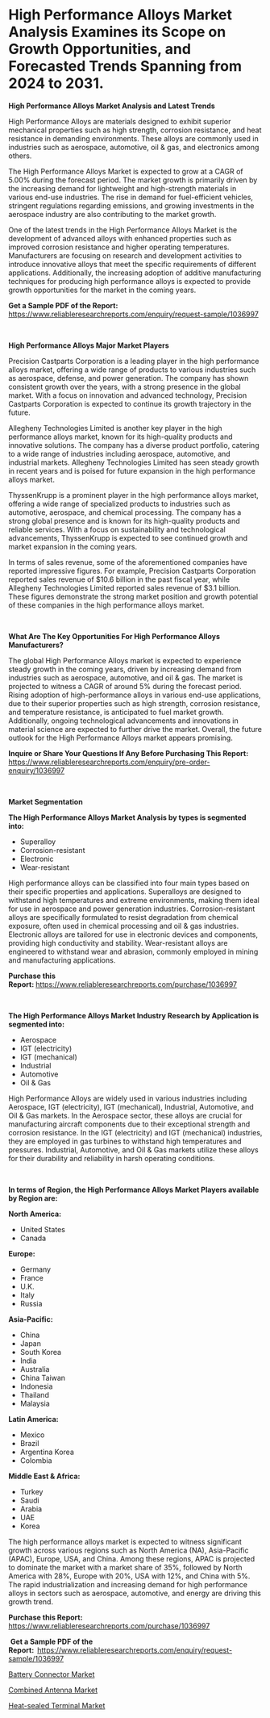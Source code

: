 <p><h1>High Performance Alloys Market Analysis Examines its Scope on Growth Opportunities, and Forecasted Trends Spanning from 2024 to 2031.</h1></p><p><strong>High Performance Alloys Market Analysis and Latest Trends</strong></p>
<p><p>High Performance Alloys are materials designed to exhibit superior mechanical properties such as high strength, corrosion resistance, and heat resistance in demanding environments. These alloys are commonly used in industries such as aerospace, automotive, oil & gas, and electronics among others.</p><p>The High Performance Alloys Market is expected to grow at a CAGR of 5.00% during the forecast period. The market growth is primarily driven by the increasing demand for lightweight and high-strength materials in various end-use industries. The rise in demand for fuel-efficient vehicles, stringent regulations regarding emissions, and growing investments in the aerospace industry are also contributing to the market growth.</p><p>One of the latest trends in the High Performance Alloys Market is the development of advanced alloys with enhanced properties such as improved corrosion resistance and higher operating temperatures. Manufacturers are focusing on research and development activities to introduce innovative alloys that meet the specific requirements of different applications. Additionally, the increasing adoption of additive manufacturing techniques for producing high performance alloys is expected to provide growth opportunities for the market in the coming years.</p></p>
<p><strong>Get a Sample PDF of the Report:&nbsp;</strong> <a href="https://www.reliableresearchreports.com/enquiry/request-sample/1036997">https://www.reliableresearchreports.com/enquiry/request-sample/1036997</a></p>
<p>&nbsp;</p>
<p><strong>High Performance Alloys Major Market Players</strong></p>
<p><p>Precision Castparts Corporation is a leading player in the high performance alloys market, offering a wide range of products to various industries such as aerospace, defense, and power generation. The company has shown consistent growth over the years, with a strong presence in the global market. With a focus on innovation and advanced technology, Precision Castparts Corporation is expected to continue its growth trajectory in the future.</p><p>Allegheny Technologies Limited is another key player in the high performance alloys market, known for its high-quality products and innovative solutions. The company has a diverse product portfolio, catering to a wide range of industries including aerospace, automotive, and industrial markets. Allegheny Technologies Limited has seen steady growth in recent years and is poised for future expansion in the high performance alloys market.</p><p>ThyssenKrupp is a prominent player in the high performance alloys market, offering a wide range of specialized products to industries such as automotive, aerospace, and chemical processing. The company has a strong global presence and is known for its high-quality products and reliable services. With a focus on sustainability and technological advancements, ThyssenKrupp is expected to see continued growth and market expansion in the coming years.</p><p>In terms of sales revenue, some of the aforementioned companies have reported impressive figures. For example, Precision Castparts Corporation reported sales revenue of $10.6 billion in the past fiscal year, while Allegheny Technologies Limited reported sales revenue of $3.1 billion. These figures demonstrate the strong market position and growth potential of these companies in the high performance alloys market.</p></p>
<p>&nbsp;</p>
<p><strong>What Are The Key Opportunities For High Performance Alloys Manufacturers?</strong></p>
<p><p>The global High Performance Alloys market is expected to experience steady growth in the coming years, driven by increasing demand from industries such as aerospace, automotive, and oil & gas. The market is projected to witness a CAGR of around 5% during the forecast period. Rising adoption of high-performance alloys in various end-use applications, due to their superior properties such as high strength, corrosion resistance, and temperature resistance, is anticipated to fuel market growth. Additionally, ongoing technological advancements and innovations in material science are expected to further drive the market. Overall, the future outlook for the High Performance Alloys market appears promising.</p></p>
<p><strong>Inquire or Share Your Questions If Any Before Purchasing This Report:</strong> <a href="https://www.reliableresearchreports.com/enquiry/pre-order-enquiry/1036997">https://www.reliableresearchreports.com/enquiry/pre-order-enquiry/1036997</a></p>
<p>&nbsp;</p>
<p><strong>Market Segmentation</strong></p>
<p><strong>The High Performance Alloys Market Analysis by types is segmented into:</strong></p>
<p><ul><li>Superalloy</li><li>Corrosion-resistant</li><li>Electronic</li><li>Wear-resistant</li></ul></p>
<p><p>High performance alloys can be classified into four main types based on their specific properties and applications. Superalloys are designed to withstand high temperatures and extreme environments, making them ideal for use in aerospace and power generation industries. Corrosion-resistant alloys are specifically formulated to resist degradation from chemical exposure, often used in chemical processing and oil & gas industries. Electronic alloys are tailored for use in electronic devices and components, providing high conductivity and stability. Wear-resistant alloys are engineered to withstand wear and abrasion, commonly employed in mining and manufacturing applications.</p></p>
<p><strong>Purchase this Report:&nbsp;</strong><a href="https://www.reliableresearchreports.com/purchase/1036997">https://www.reliableresearchreports.com/purchase/1036997</a></p>
<p>&nbsp;</p>
<p><strong>The High Performance Alloys Market Industry Research by Application is segmented into:</strong></p>
<p><ul><li>Aerospace</li><li>IGT (electricity)</li><li>IGT (mechanical)</li><li>Industrial</li><li>Automotive</li><li>Oil & Gas</li></ul></p>
<p><p>High Performance Alloys are widely used in various industries including Aerospace, IGT (electricity), IGT (mechanical), Industrial, Automotive, and Oil & Gas markets. In the Aerospace sector, these alloys are crucial for manufacturing aircraft components due to their exceptional strength and corrosion resistance. In the IGT (electricity) and IGT (mechanical) industries, they are employed in gas turbines to withstand high temperatures and pressures. Industrial, Automotive, and Oil & Gas markets utilize these alloys for their durability and reliability in harsh operating conditions.</p></p>
<p>&nbsp;</p>
<p><strong>In terms of Region, the High Performance Alloys Market Players available by Region are:</strong></p>
<p>
    <p> <strong> North America: </strong>
        <ul>
            <li>United States</li>
            <li>Canada</li>
        </ul>
        </p> 
    <p> <strong> Europe: </strong>
        <ul>
            <li>Germany</li>
            <li>France</li>
            <li>U.K.</li>
            <li>Italy</li>
            <li>Russia</li>
        </ul>
        </p> 
    <p> <strong> Asia-Pacific: </strong>
        <ul>
            <li>China</li>
            <li>Japan</li>
            <li>South Korea</li>
            <li>India</li>
            <li>Australia</li>
            <li>China Taiwan</li>
            <li>Indonesia</li>
            <li>Thailand</li>
            <li>Malaysia</li>
        </ul>
        </p> 
    <p> <strong> Latin America: </strong>
        <ul>
            <li>Mexico</li>
            <li>Brazil</li>
            <li>Argentina Korea</li>
            <li>Colombia</li>
        </ul>
        </p> 
    <p> <strong> Middle East & Africa: </strong>
        <ul>
            <li>Turkey</li>
            <li>Saudi</li>
            <li>Arabia</li>
            <li>UAE</li>
            <li>Korea</li>
        </ul>
    </p>
    </p>
<p><p>The high performance alloys market is expected to witness significant growth across various regions such as North America (NA), Asia-Pacific (APAC), Europe, USA, and China. Among these regions, APAC is projected to dominate the market with a market share of 35%, followed by North America with 28%, Europe with 20%, USA with 12%, and China with 5%. The rapid industrialization and increasing demand for high performance alloys in sectors such as aerospace, automotive, and energy are driving this growth trend.</p></p>
<p><strong>Purchase this Report: </strong><a href="https://www.reliableresearchreports.com/purchase/1036997">https://www.reliableresearchreports.com/purchase/1036997</a></p>
<p>&nbsp;<strong>Get a Sample PDF of the Report:&nbsp;&nbsp;</strong><a href="https://www.reliableresearchreports.com/enquiry/request-sample/1036997">https://www.reliableresearchreports.com/enquiry/request-sample/1036997</a></p>
<p><strong></strong></p>
<p><p><a href="https://view.publitas.com/reportprime-1/battery-connector-market-size-reflecting-a-forecast-till-2030-market-by-type-by-application-and-by-geography/">Battery Connector Market</a></p><p><a href="https://view.publitas.com/reportprime-1/insights-into-combined-antenna-market-size-analysing-market-share-trends-and-growth-from-2023-to-2030/">Combined Antenna Market</a></p><p><a href="https://view.publitas.com/reportprime-1/heat-sealed-terminal-market-size-growth-and-forecast-from-2023-2030/">Heat-sealed Terminal Market</a></p></p>